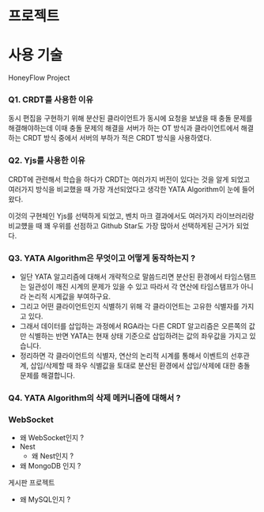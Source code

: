 # 프로젝트

# 사용 기술

HoneyFlow Project

### Q1. CRDT를 사용한 이유

동시 편집을 구현하기 위해 분산된 클라이언트가 동시에 요청을 보냈을 때 충돌 문제를 해결해야하는데 이때 충돌 문제의 해결을 서버가 하는 OT 방식과 클라이언트에서 해결하는 CRDT 방식 중에서 서버의 부하가 적은 CRDT 방식을 사용하였다.

### Q2. Yjs를 사용한 이유

CRDT에 관련해서 학습을 하다가 CRDT는 여러가지 버전이 있다는 것을 알게 되었고 여러가지 방식을 비교했을 때 가장 개선되었다고 생각한 YATA Algorithm이 눈에 들어왔다.

이것의 구현체인 Yjs를 선택하게 되었고, 벤치 마크 결과에서도 여러가지 라이브러리랑 비교헀을 때 꽤 우위를 선점하고 Github Star도 가장 많아서 선택하게된 근거가 되었다.

### Q3. YATA Algorithm은 무엇이고 어떻게 동작하는지 ?

- 일단 YATA 알고리즘에 대해서 개략적으로 말씀드리면 분산된 환경에서 타임스탬프는 일관성이 깨진 시계의 문제가 있을 수 있고 따라서 각 연산에 타임스탬프가 아니라 논리적 시계값을 부여하구요.
- 그리고 어떤 클라이언트인지 식별하기 위해 각 클라이언트는 고유한 식별자를 가지고 있다.
- 그래서 데이터를 삽입하는 과정에서 RGA라는 다른 CRDT 알고리즘은 오른쪽의 값만 식별하는 반면 YATA는 현재 상태 기준으로 삽입하려는 값의 좌우값을 가지고 있습니다.
- 정리하면 각 클라이언트의 식별자, 연산의 논리적 시계를 통해서 이벤트의 선후관계, 삽입/삭제할 때 좌우 식별값을 토대로 분산된 환경에서 삽입/삭제에 대한 충돌 문제를 해결합니다.

### Q4. YATA Algorithm의 삭제 메커니즘에 대해서 ?

### WebSocket

- 왜 WebSocket인지 ?
- Nest
  - 왜 Nest인지 ?
- 왜 MongoDB 인지 ?

게시판 프로젝트

- 왜 MySQL인지 ?
